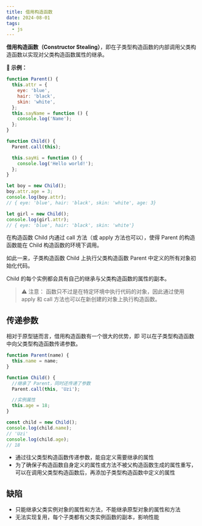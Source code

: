 ```yaml
---
title: 借用构造函数
date: 2024-08-01
tags:
  - js
---
```


**借用构造函数（Constructor Stealing）**，即在子类型构造函数的内部调用父类构造函数以实现对父类构造函数属性的继承。

**🌰 示例：**

```js
function Parent() {
  this.attr = {
    eye: 'blue',
    hair: 'black',
    skin: 'white',
  };
  this.sayName = function () {
    console.log('Name');
  };
}

function Child() {
  Parent.call(this);

  this.sayHi = function () {
    console.log('Hello world!');
  };
}

let boy = new Child();
boy.attr.age = 3;
console.log(boy.attr);
// { eye: 'blue', hair: 'black', skin: 'white', age: 3}

let girl = new Child();
console.log(girl.attr);
// { eye: 'blue', hair: 'black', skin: 'white'}
```

在构造函数 Child 内通过 call 方法（或 apply 方法也可以），使得 Parent 的构造函数能在 Child 构造函数的环境下调用。

如此一来，子类构造函数 Child 上执行父类构造函数 Parent 中定义的所有对象初始化代码。

Child 的每个实例都会具有自己的继承与父类构造函数的属性的副本。

> ⚠️ 注意： 函数只不过是在特定环境中执行代码的对象，因此通过使用 apply 和 call 方法也可以在新创建的对象上执行构造函数。

## 传递参数

相对于原型链而言，借用构造函数有一个很大的优势，即 可以在子类型构造函数中向父类型构造函数传递参数。

```js
function Parent(name) {
  this.name = name;
}

function Child() {
  //继承了 Parent，同时还传递了参数
  Parent.call(this, 'Uzi');

  //实例属性
  this.age = 18;
}

const child = new Child();
console.log(child.name);
// 'Uzi'
console.log(child.age);
// 18
```

- 通过往父类型构造函数传递参数，能自定义需要继承的属性
- 为了确保子构造函数自身定义的属性或方法不被父构造函数生成的属性重写，可以在调用父类型构造函数后，再添加子类型构造函数中定义的属性

## 缺陷
- 只能继承父类实例对象的属性和方法，不能继承原型对象的属性和方法
- 无法实现复用，每个子类都有父类实例函数的副本，影响性能


